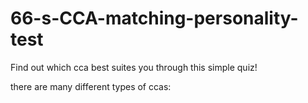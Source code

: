 # 66-s-CCA-matching-personality-test
Find out which cca best suites you through this simple quiz!

there are many different types of ccas:

